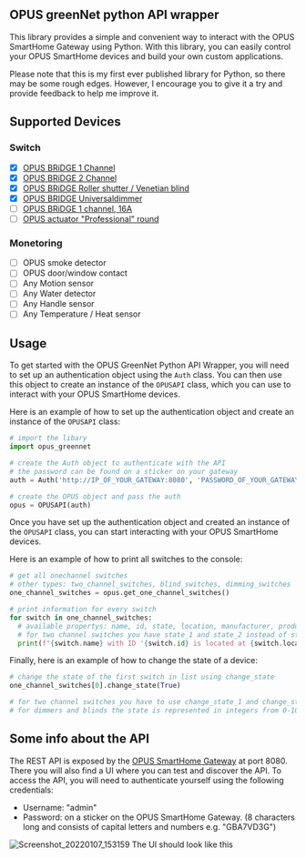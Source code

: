 ## OPUS greenNet python API wrapper
This library provides a simple and convenient way to interact with the OPUS SmartHome Gateway using Python. With this library, you can easily control your OPUS SmartHome devices and build your own custom applications.

Please note that this is my first ever published library for Python, so there may be some rough edges. However, I encourage you to give it a try and provide feedback to help me improve it.


## Supported Devices
### Switch
- [x] [OPUS BRiDGE 1 Channel](https://myopus.eu/en/products/smarthome/switch/1/opus-bridge-1-channel?number=563.010-C)
- [x] [OPUS BRiDGE 2 Channel](https://myopus.eu/en/products/smarthome/switch/7/opus-bridge-2-channel?c=74)
- [x] [OPUS BRiDGE Roller shutter / Venetian blind](https://myopus.eu/en/products/smarthome/switch/8/opus-bridge-roller-shutter/venetian-blind?c=74)
- [x] [OPUS BRIDGE Universaldimmer](https://myopus.eu/en/products/smarthome/switch/352/opus-bridge-universaldimmer?c=74)
- [ ] [OPUS BRiDGE 1 channel, 16A](https://myopus.eu/en/products/smarthome/switch/22/opus-bridge-1-channel-16a?c=74)
- [ ] [OPUS actuator "Professional" round](https://myopus.eu/en/products/smarthome/switch/24/opus-actuator-professional-round?c=74)

### Monetoring
- [ ] OPUS smoke detector 
- [ ] OPUS door/window contact 
- [ ] Any Motion sensor
- [ ] Any Water detector
- [ ] Any Handle sensor
- [ ] Any Temperature / Heat sensor

## Usage

To get started with the OPUS GreenNet Python API Wrapper, you will need to set up an authentication object using the `Auth` class. You can then use this object to create an instance of the `OPUSAPI` class, which you can use to interact with your OPUS SmartHome devices.

Here is an example of how to set up the authentication object and create an instance of the `OPUSAPI` class:

``` Python
# import the libary
import opus_greennet

# create the Auth object to authenticate with the API
# the password can be found on a sticker on your gateway
auth = Auth('http://IP_OF_YOUR_GATEWAY:8080', 'PASSWORD_OF_YOUR_GATEWAY')

# create the OPUS object and pass the auth
opus = OPUSAPI(auth)
```

Once you have set up the authentication object and created an instance of the `OPUSAPI` class, you can start interacting with your OPUS SmartHome devices.

Here is an example of how to print all switches to the console:

``` Python
# get all onechannel switches
# other types: two_channel_switches, blind_switches, dimming_switches
one_channel_switches = opus.get_one_channel_switches()

# print information for every switch
for switch in one_channel_switches:
  # available propertys: name, id, state, location, manufacturer, productId 
  # for two channel switches you have state_1 and state_2 instead of state
  print(f"{switch.name} with ID '{switch.id} is located at {switch.location} with state {switch.state}")
```

Finally, here is an example of how to change the state of a device:

``` Python
# change the state of the first switch in list using change_state
one_channel_switches[0].change_state(True)

# for two channel switches you have to use change_state_1 and change_state_2 instead of change_state
# for dimmers and blinds the state is represented in integers from 0-100 instead of bools
```


## Some info about the API

The REST API is exposed by the [OPUS SmartHome Gateway](https://myopus.eu/en/products/smarthome/control/10/opus-smarthome-gateway) at port 8080. There you will also find a UI where you can test and discover the API. To access the API, you will need to authenticate yourself using the following credentials:
- Username: "admin"
- Password: on a sticker on the OPUS SmartHome Gateway. (8 characters long and consists of capital letters and numbers  e.g. "GBA7VD3G")

![Screenshot_20220107_153159](https://user-images.githubusercontent.com/47828495/148558617-0cfde238-e2c6-42c3-acdf-7ef90466e2d7.png)
The UI should look like this
